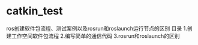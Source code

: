 # catkin_test
ros创建软件包流程、测试案例以及rosrun和roslaunch运行节点的区别
目录
1.创建工作空间软件包流程
2.编写简单的通信代码
3.rosrun和roslaunch的区别
